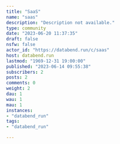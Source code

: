 ```yaml
---
title: "SaaS" 
name: "saas"
description: "Description not available."
type: community
date: "2023-06-20 11:37:35"
draft: false
nsfw: false
actor_id: "https://databend.run/c/saas"
host: databend.run
lastmod: "1969-12-31 19:00:00"
published: "2023-06-14 09:55:38"
subscribers: 2
posts: 2
comments: 0
weight: 2
dau: 1
wau: 1
mau: 1
instances:
- "databend_run"
tags: 
- "databend_run"

---
```

